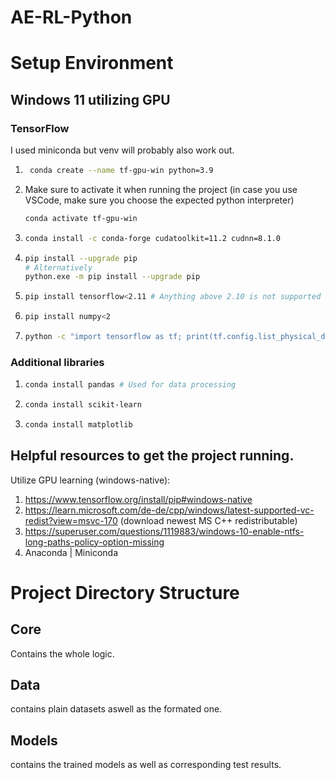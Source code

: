 # AE-RL-Python

# Setup Environment
## Windows 11 utilizing GPU
### TensorFlow 
I used miniconda but venv will probably also work out.

1. ```sh
    conda create --name tf-gpu-win python=3.9
   ```
2. Make sure to activate it when running the project (in case you use VSCode, make sure you choose the expected python interpreter)
   ```sh
   conda activate tf-gpu-win 
   ```
3. ```sh
   conda install -c conda-forge cudatoolkit=11.2 cudnn=8.1.0
   ```

4. ```sh
   pip install --upgrade pip 
   # Alternatively
   python.exe -m pip install --upgrade pip
   ```

5. ```sh
   pip install tensorflow<2.11 # Anything above 2.10 is not supported on the GPU on Windows
   ```

6. ```sh
   pip install numpy<2
   ```

7. ```sh
   python -c "import tensorflow as tf; print(tf.config.list_physical_devices('GPU'))" # If a list of GPU devices is returned the TensorFlow installation was successful.
   ```

### Additional libraries
1. ```sh
   conda install pandas # Used for data processing
   ```
2. ```sh
   conda install scikit-learn
   ```

3. ```sh
   conda install matplotlib
   ```


## Helpful resources to get the project running.

 Utilize GPU learning (windows-native):
 1. https://www.tensorflow.org/install/pip#windows-native
 2. https://learn.microsoft.com/de-de/cpp/windows/latest-supported-vc-redist?view=msvc-170 (download newest MS C++ redistributable)
 2. https://superuser.com/questions/1119883/windows-10-enable-ntfs-long-paths-policy-option-missing
 3. Anaconda | Miniconda 

# Project Directory Structure
## Core
Contains the whole logic.

## Data
contains plain datasets aswell as the formated one.

## Models
 contains the trained models as well as corresponding test results.
